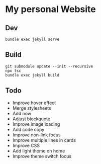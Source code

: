 # My personal Website

## Dev
```
bundle exec jekyll serve
```

## Build

```
git submodule update --init --recursive
npx tsc
bundle exec jekyll build
```

## Todo
- Improve hover effect
- Merge stylesheets
- Add now
- Adjust blockquote
- Improve image loading
- Add code copy
- Improve non-link focus
- Improve multiple lines in cards
- Improve CSS
- Add light theme on home
- Improve theme switch focus
